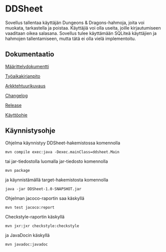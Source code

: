 # DDSheet

Sovellus tallentaa käyttäjän Dungeons & Dragons-hahmoja, joita voi muokata, tarkastella ja poistaa.
Käyttäjiä voi olla useita, joille kirjautumiseen vaaditaan oikea salasana. 
Sovellus tulee käyttämään SQLiteä käyttäjien ja hahmojen tallentamiseen, mutta tätä ei olla vielä implementoitu.

## Dokumentaatio

[Määrittelydokumentti](https://github.com/mfk99/ot-harjoitustyo/blob/master/dokumentaatio/maarittelydokumentti.md)

[Työaikakirjanpito](https://github.com/mfk99/ot-harjoitustyo/blob/master/dokumentaatio/aikakirjanpito.md)

[Arkktehtuurikuvaus](https://github.com/mfk99/ot-harjoitustyo/blob/master/dokumentaatio/arkkitehtuuri.md)

[Changelog](https://github.com/mfk99/ot-harjoitustyo/blob/master/dokumentaatio/changelog.md)

[Release](https://github.com/mfk99/ot-harjoitustyo/releases/tag/viikko5)

[Käyttöohje](https://github.com/mfk99/ot-harjoitustyo/blob/master/dokumentaatio/kayttoohje.md)

## Käynnistysohje
Ohjelma käynnistyy DDSheet-hakemistossa komennolla

```
mvn compile exec:java -Dexec.mainClass=ddsheet.Main
```

tai jar-tiedostolla luomalla jar-tiedosto komennolla
```
mvn package
```
ja käynnistämällä target-hakemistosta komennolla
```
java -jar DDSheet-1.0-SNAPSHOT.jar 
```

Ohjelman jacoco-raportin saa käskyllä

```
mvn test jacoco:report 
```

Checkstyle-raportin käskyllä

```
mvn jxr:jxr checkstyle:checkstyle
```

ja JavaDocin käskyllä
```
mvn javadoc:javadoc
```

